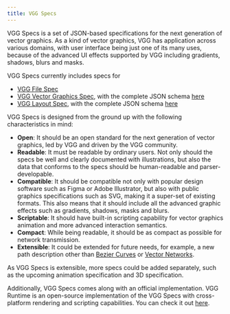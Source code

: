 ```yaml
---
title: VGG Specs
---
```


VGG Specs is a set of JSON-based specifications for the next generation of vector graphics. As a
kind of vector graphics, VGG has application across various domains, with user interface being just
one of its many uses, because of the advanced UI effects supported by VGG including gradients, shadows, blurs
and masks.

VGG Specs currently includes specs for
- [VGG File Spec](/specs/file)
- [VGG Vector Graphics Spec](/specs/vectorgraphics/overview), with the complete JSON schema
  [here](https://docs.verygoodgraphics.com/schemas/vectorgraphics.schema.json)
- [VGG Layout Spec](/specs/layout/overview), with the complete JSON schema
  [here](https://docs.verygoodgraphics.com/schemas/layout.schema.json)

VGG Specs is designed from the ground up with the following characteristics in mind:

- **Open**: It should be an open standard for the next generation of vector graphics, led by
  VGG and driven by the VGG community.
- **Readable**: It must be readable by ordinary users. Not only should the specs
  be well and clearly documented with illustrations, but also the data that
  conforms to the specs should be human-readable and parser-developable.
- **Compatible**: It should be compatible not only with popular design software
  such as Figma or Adobe Illustrator, but also with public graphics
  specifications such as SVG, making it a super-set of existing formats. This
  also means that it should include all the advanced graphic effects such as
  gradients, shadows, masks and blurs.
- **Scriptable**: It should have built-in scripting capability for vector graphics
  animation and more advanced interaction semantics.
- **Compact**: While being readable, it should be as compact as possible for
  network transmission.
- **Extensible**: It could be extended for future needs, for example, a new
  path description other than [Bezier
  Curves](https://pomax.github.io/bezierinfo/) or [Vector
  Networks](https://help.figma.com/hc/en-us/articles/360040450213-Vector-Networks).

As VGG Specs is extensible, more specs could be added separately, such as the upcoming
animation specification and 3D specification.

Additionally, VGG Specs comes along with an official implementation. VGG Runtime
is an open-source implementation of the VGG Specs with cross-platform rendering
and scripting capabilities. You can check it out
[here](https://github.com/verygoodgraphics/vgg_runtime).
